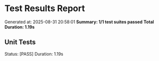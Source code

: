 # Test Results Report
Generated at: 2025-08-31 20:58:01
**Summary: 1/1 test suites passed**
**Total Duration: 1.19s**


## Unit Tests
Status: [PASS]
Duration: 1.19s
